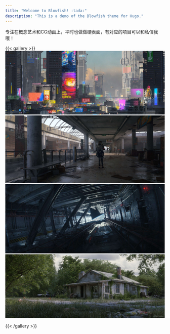 ```yaml
---
title: "Welcome to Blowfish! :tada:"
description: "This is a demo of the Blowfish theme for Hugo."
---
```

专注在概念艺术和CG动画上，平时也做做硬表面，有对应的项目可以和私信我哦！

{{< gallery >}}
  <img src="gallery/01.jpg" class="grid-w100" />
  <img src="gallery/02.jpg" class="grid-w100" />
  <img src="gallery/04.jpg" class="grid-w100" />
  <img src="gallery/05.jpg" class="grid-w100" />

{{< /gallery >}}
